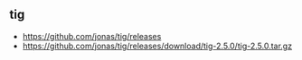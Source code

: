 ## tig

* https://github.com/jonas/tig/releases
* https://github.com/jonas/tig/releases/download/tig-2.5.0/tig-2.5.0.tar.gz
